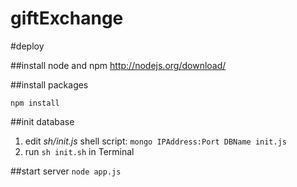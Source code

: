 giftExchange
============
#deploy

##install node and npm
http://nodejs.org/download/

##install packages

`npm install`

##init database
1. edit *sh/init.js* shell script: `mongo IPAddress:Port DBName init.js`
2. run `sh init.sh` in Terminal

##start server
`node app.js`